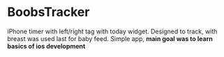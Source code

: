 # BoobsTracker
iPhone timer with left/right tag with today widget.
Designed to track, with breast was used last for baby feed.
Simple app, **main goal was to learn basics of ios development**
